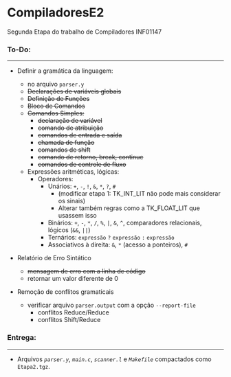 # CompiladoresE2
Segunda Etapa do trabalho de Compiladores INF01147

### To-Do:

___

- Definir a gramática da linguagem:
    - no arquivo `parser.y`
    - ~~Declarações de variáveis globais~~
    - ~~Definição de Funções~~
    - ~~Bloco de Comandos~~
    - ~~Comandos Simples:~~
        - ~~declaração de variável~~
        - ~~comando de atribuição~~
        - ~~comandos de entrada e saída~~
        - ~~chamada de função~~
        - ~~comandos de shift~~
        - ~~comando de retorno, break, continue~~
        - ~~comandos de controle de fluxo~~
    - Expressões aritméticas, lógicas:
        - Operadores:
            - Unários: `+`, `-`, `!`, `&`, `*`, `?`, `#`
                - (modificar etapa 1: TK_INT_LIT não pode mais considerar os sinais)
                - Alterar também regras como a TK_FLOAT_LIT que usassem isso
            - Binários: `+`, `-`, `*`, `/`, `%`, `|`, `&`, `^`, comparadores relacionais, lógicos (`&&`, `||`)
            - Ternários: `expressão` `?` `expressão` `:` `expressão`
            - Associativos à direita: `&`, `*` (acesso a ponteiros), `#`

- Relatório de Erro Sintático
    - ~~mensagem de erro com a linha de código~~
    - retornar um valor diferente de 0

- Remoção de conflitos gramaticais
    - verificar arquivo `parser.output` com a opção `--report-file`
        - conflitos Reduce/Reduce
        - conflitos Shift/Reduce


### Entrega:

___

- Arquivos *`parser.y`*, *`main.c`*, *`scanner.l`* e *`Makefile`* compactados como `Etapa2.tgz`.




    

